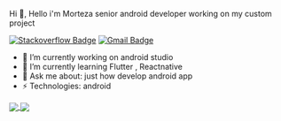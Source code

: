 
Hi 👋, 
Hello i'm Morteza senior android developer working on my custom project

[![Stackoverflow Badge](https://img.shields.io/badge/-Stackoverflow-4CA143?style=flat-square&logo=Stackoverflow&logoColor=white&link=https://stackoverflow.com/users/12104995/mortezw)](https://stackoverflow.com/users/12104995/mortezw)
[![Gmail Badge](https://img.shields.io/badge/-mrmortezw@gmail.com-c14438?style=flat-square&logo=Gmail&logoColor=white&link=mailto:mrmortezw@gmail.com)](mailto:mrmortezw@gmail.com)
- 🔭 I’m currently working on android studio
- 🌱 I’m currently learning Flutter , Reactnative
- 💬 Ask me about: just how develop android app
-  ⚡ Technologies: android


<a href="https://github.com/mrmortezw">
  <img align="center" src="https://github-readme-stats.vercel.app/api?username=mrmortezw&theme=gruvbox&show_icons=true" />
</a>
<a href="https://github.com/mrmortezw/gardenapp">
  <img align="center" src="https://github-readme-stats.vercel.app/api/pin/?username=mrmortezw&repo=gardenapp&theme=gruvbox" />
</a>





